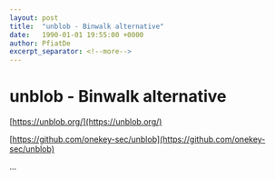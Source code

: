 ```yaml
---
layout: post
title:  "unblob - Binwalk alternative"
date:   1990-01-01 19:55:00 +0000
author: PfiatDe
excerpt_separator: <!--more-->
---
```


# unblob - Binwalk alternative

[https://unblob.org/](https://unblob.org/)

[https://github.com/onekey-sec/unblob](https://github.com/onekey-sec/unblob)

...
<!--more-->
